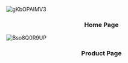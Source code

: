 ![gKbOPAIMV3](https://user-images.githubusercontent.com/93007340/231495819-75a2d5b2-51e1-4c4c-9bbc-e9a77c3e8d87.jpg)

<div align='center'> <h3> Home Page</h3> </div>




![Bso8Q0R9UP](https://user-images.githubusercontent.com/93007340/231496179-46eb679f-61de-4ba9-88de-3836acf09509.jpg)

<div align='center'> <h3> Product Page</h3> </div>
